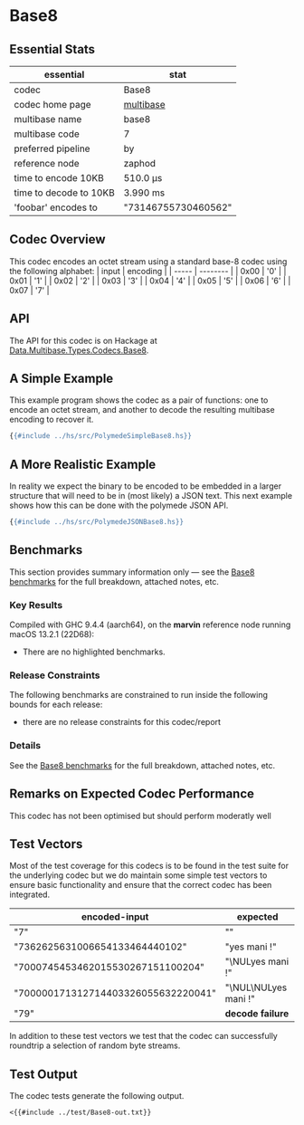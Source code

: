 # Base8

## Essential Stats

| essential              | stat                                                   |
| ---------------------- | ------------------------------------------------------ |
| codec                  | Base8                                                  |
| codec home page        | [multibase](https://github.com/multiformats/multibase) |
| multibase name         | base8                                                  |
| multibase code         | 7                                                      |
| preferred pipeline     | by                                                     |
| reference node         | zaphod                                                 |
| time to encode 10KB    | 510.0 μs                                               |
| time to decode to 10KB | 3.990 ms                                               |
| 'foobar' encodes to    | "73146755730460562"                                    |


## Codec Overview

This codec encodes an octet stream using a standard base-8 codec using the
following alphabet:
| input | encoding |
| ----- | -------- |
| 0x00  | '0'      |
| 0x01  | '1'      |
| 0x02  | '2'      |
| 0x03  | '3'      |
| 0x04  | '4'      |
| 0x05  | '5'      |
| 0x06  | '6'      |
| 0x07  | '7'      |



## API

The API for this codec is on Hackage at [Data.Multibase.Types.Codecs.Base8](https://hackage.haskell.org/package/polymede-0.0.0.1/docs/Data-Multibase-Types-Codecs-Base8.html).

## A Simple Example

This example program shows the codec as a pair of functions: one to encode an octet stream, 
and another to decode the resulting multibase encoding to recover it.

```haskell
{{#include ../hs/src/PolymedeSimpleBase8.hs}}
```

## A More Realistic Example

In reality we expect the binary to be encoded to be embedded in a larger structure that will need
to be in (most likely) a JSON text. This next example shows how this can be done with the polymede
JSON API.

```haskell
{{#include ../hs/src/PolymedeJSONBase8.hs}}
```

## Benchmarks


This section provides summary information only &mdash; see the [Base8 benchmarks](https://cdornan.github.io/polymede-benchmarks/benchmarks/0.0.0.1/Base8.html) for the full
breakdown, attached notes, etc.

### Key Results

Compiled with GHC 9.4.4 (aarch64), on the **marvin** reference node running macOS 13.2.1 (22D68):

* There are no highlighted benchmarks.

### Release Constraints

The following benchmarks are constrained to run inside the following bounds for each release:

* there are no release constraints for this codec/report

### Details

See the [Base8 benchmarks](https://cdornan.github.io/polymede-benchmarks/benchmarks/0.0.0.1/Base8.html) for the full breakdown, attached notes, etc.


## Remarks on Expected Codec Performance

This codec has not been optimised but should perform moderatly well


## Test Vectors

Most of the test coverage for this codecs is to be found in the test suite for the underlying
codec but we do maintain some simple test vectors to ensure basic functionality and ensure that 
the correct codec has been integrated.

| encoded-input                       | expected             |
| ----------------------------------- | -------------------- |
| "7"                                 | ""                   |
| "7362625631006654133464440102"      | "yes mani !"         |
| "7000745453462015530267151100204"   | "\NULyes mani !"     |
| "700000171312714403326055632220041" | "\NUL\NULyes mani !" |
| "79"                                | **decode failure**   |


In addition to these test vectors we test that the codec can successfully roundtrip a selection of 
random byte streams.

## Test Output

The codec tests generate the following output.

```
<{{#include ../test/Base8-out.txt}}
```
